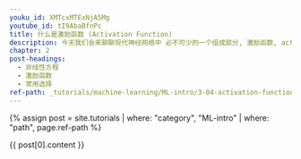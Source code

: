 ```yaml
---
youku_id: XMTcxMTExNjA5Mg
youtube_id: tI9AbaBfnPc
title: 什么是激励函数 (Activation Function)
description: 今天我们会来聊聊现代神经网络中 必不可少的一个组成部分, 激励函数, activation function. 激励函数也就是为了解决我们日常生活中不能用线性方程所概括的问题.
chapter: 2
post-headings:
  - 非线性方程
  - 激励函数
  - 常用选择
ref-path: _tutorials/machine-learning/ML-intro/3-04-activation-function.md
---
```



{% assign post = site.tutorials | where: "category", "ML-intro" | where: "path", page.ref-path %}

{{ post[0].content }}